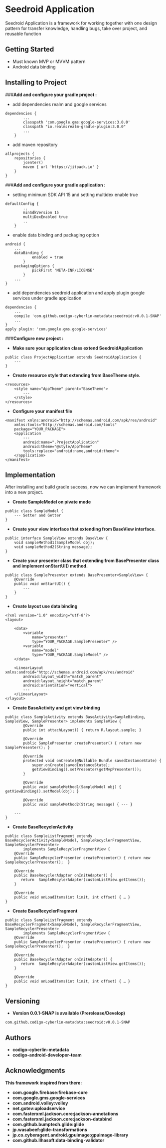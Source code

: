 # Seedroid Application

Seedroid Application is a framework for working together with one design pattern for transfer knowledge, handling bugs, take over project, and reusable function

## Getting Started

- Must known MVP or MVVM pattern
- Android data binding

## Installing to Project

###**Add and configure your gradle project :**
- add dependencies realm and google services
```
dependencies {
        ...
        classpath 'com.google.gms:google-services:3.0.0'
        classpath "io.realm:realm-gradle-plugin:3.0.0"
        ...
    }
```
- add maven repository
```
allprojects {
    repositories {
        jcenter()
        maven { url 'https://jitpack.io' }
    }
}
```

###**Add and configure your gradle application :**
- setting minimum SDK API 15 and setting multidex enable true
```
defaultConfig {
        ..
        minSdkVersion 15
        multiDexEnabled true
        ..
    }
```
- enable data binding and packaging option
```
android {
    ...
    dataBinding {
            enabled = true
        }
    packagingOptions {
            pickFirst 'META-INF/LICENSE'
        }
    ...
}
```
- add dependencies seedroid application and apply plugin google services under gradle application
```
dependencies {
    ...
    compile 'com.github.codigo-cyberlin-metadata:seedroid:v0.0.1-SNAP'
    ...
}
apply plugin: 'com.google.gms.google-services'
```
###**Configure new project :**
- **Make sure your application class extend SeedroidApplication**
```
public class ProjectApplication extends SeedroidApplication {
    ---
}
```
- **Create resource style that extending from BaseTheme style.**
```
<resources>
    <style name="AppTheme" parent="BaseTheme">
        ---
    </style>
</resources>
```
- **Configure your manifest file**
```
<manifest xmlns:android="http://schemas.android.com/apk/res/android"
    xmlns:tools="http://schemas.android.com/tools"
    package="YOUR_PACKAGE">
    <application
        ---
        android:name=".ProjectApplication"
        android:theme="@style/AppTheme"
        tools:replace="android:name,android:theme">
    </application>
</manifest>
```
## Implementation 
After installing and build gradle success, now we can implement framework into a new project.
- **Create SampleModel on pivate mode**
```
public class SampleModel {
    --- Setter and Getter
}
```
- **Create your view interface that extending from BaseView interface.**
```
public interface SampleView extends BaseView {
    void sampleMethod1(SampleModel obj);
    void sampleMethod2(String message);
}
```
- **Create your presenter class that extending from BasePresenter class and implement onStartUI() method.**
```
public class SamplePresenter extends BasePresenter<SampleView> {
    @Override
    public void onStartUI() {
        ---
    }
}
```
- **Create layout use data binding**
```
<?xml version="1.0" encoding="utf-8"?>
<layout>

    <data>
        <variable
            name="presenter"
            type="YOUR_PACKAGE.SamplePresenter" />
        <variable
            name="model"
            type="YOUR_PACKAGE.SampleModel" />
    </data>

    <LinearLayout xmlns:android="http://schemas.android.com/apk/res/android"
        android:layout_width="match_parent"
        android:layout_height="match_parent"
        android:orientation="vertical">
        ---
    </LinearLayout>
</layout>
```
- **Create BaseActivity and get view binding**
```
public class SampleActivity extends BaseActivity<SampleBinding, SampleView, SamplePresenter> implements SampleView {
        @Override
        public int attachLayout() { return R.layout.sample; }
        
        @Override
        public SamplePresenter createPresenter() { return new SamplePresenter(); }
    
        @Override
        protected void onCreate(@Nullable Bundle savedInstanceState) {
            super.onCreate(savedInstanceState);
            getViewBinding().setPresenter(getMvpPresenter());
        }
    
        @Override
        public void sampleMethod1(SampleModel obj) { getViewBinding().setModel(obj); }
    
        @Override
        public void sampleMethod2(String message) { --- }

    ---
}
```

- **Create BaseRecyclerActivity**
```
public class SampleListFragment extends BaseRecyclerActivity<SampleModel, SampleRecyclerFragmentView, SampleRecyclerPresenter>
        implements SampleRecyclerFragmentView {
    @Override
    public SampleRecyclerPresenter createPresenter() { return new SampleRecyclerPresenter();  }
    
    @Override
    public BaseRecyclerAdapter onInitAdapter() {
       return  SampleRecylerAdapter(customListView.getItems());
    }
    
    @Override
    public void onLoadItems(int limit, int offset) { … }
}
```
- **Create BaseRecyclerFragment**
```
public class SampleListFragment extends BaseRecyclerFragment<SampleModel, SampleRecyclerFragmentView, SampleRecyclerPresenter>
        implements SampleRecyclerFragmentView {
    @Override
    public SampleRecyclerPresenter createPresenter() { return new SampleRecyclerPresenter();  }
    
    @Override
    public BaseRecyclerAdapter onInitAdapter() {
       return  SampleRecylerAdapter(customListView.getItems());
    }
    
    @Override
    public void onLoadItems(int limit, int offset) { … }
}
```
<!-- - **More example can u get on there :**  -->

<!-- 
## Running the tests

Explain how to run the automated tests for this system

### Break down into end to end tests

Explain what these tests test and why

```
Give an example
```

### And coding style tests

Explain what these tests test and why

```
Give an example
```

## Deployment

Add additional notes about how to deploy this on a live system

## Built With

* [Dropwizard](http://www.dropwizard.io/1.0.2/docs/) - The web framework used
* [Maven](https://maven.apache.org/) - Dependency Management
* [ROME](https://rometools.github.io/rome/) - Used to generate RSS Feeds

## Contributing

Please read [CONTRIBUTING.md](https://gist.github.com/PurpleBooth/b24679402957c63ec426) for details on our code of conduct, and the process for submitting pull requests to us.
 -->

## Versioning

- **Version 0.0.1-SNAP is available (Prerelease/Develop)** 
```
com.github.codigo-cyberlin-metadata:seedroid:v0.0.1-SNAP
```

## Authors

* **codigo-cyberlin-metadata** 
* **codigo-android-developer-team**

<!-- 
## License

This project is licensed under the MIT License - see the [LICENSE.md](LICENSE.md) file for details
 -->

## Acknowledgments
**This framework inspired from there:**

* **com.google.firebase:firebase-core**
* **com.google.gms.google-services**
* **com.android.volley:volley**
* **net.gotev:uploadservice**
* **com.fasterxml.jackson.core:jackson-annotations**
* **com.fasterxml.jackson.core:jackson-databind**
* **com.github.bumptech.glide:glide**
* **jp.wasabeef:glide-transformations**
* **jp.co.cyberagent.android.gpuimage:gpuimage-library**
* **com.github.Ilhasoft:data-binding-validator**